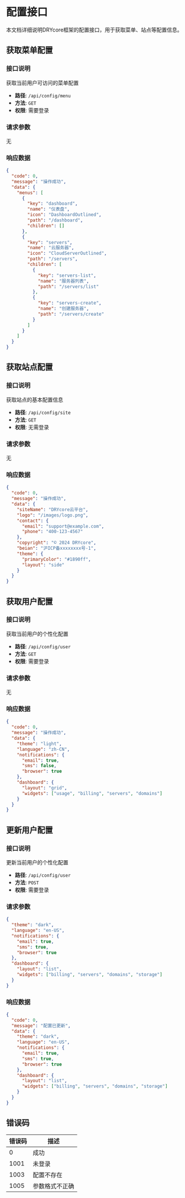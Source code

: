 # 配置接口

本文档详细说明DRYcore框架的配置接口，用于获取菜单、站点等配置信息。

## 获取菜单配置

### 接口说明

获取当前用户可访问的菜单配置

- **路径**: `/api/config/menu`
- **方法**: `GET`
- **权限**: 需要登录

### 请求参数

无

### 响应数据

```json
{
  "code": 0,
  "message": "操作成功",
  "data": {
    "menus": [
      {
        "key": "dashboard",
        "name": "仪表盘",
        "icon": "DashboardOutlined",
        "path": "/dashboard",
        "children": []
      },
      {
        "key": "servers",
        "name": "云服务器",
        "icon": "CloudServerOutlined",
        "path": "/servers",
        "children": [
          {
            "key": "servers-list",
            "name": "服务器列表",
            "path": "/servers/list"
          },
          {
            "key": "servers-create",
            "name": "创建服务器",
            "path": "/servers/create"
          }
        ]
      }
    ]
  }
}
```

## 获取站点配置

### 接口说明

获取站点的基本配置信息

- **路径**: `/api/config/site`
- **方法**: `GET`
- **权限**: 无需登录

### 请求参数

无

### 响应数据

```json
{
  "code": 0,
  "message": "操作成功",
  "data": {
    "siteName": "DRYcore云平台",
    "logo": "/images/logo.png",
    "contact": {
      "email": "support@example.com",
      "phone": "400-123-4567"
    },
    "copyright": "© 2024 DRYcore",
    "beian": "沪ICP备xxxxxxxx号-1",
    "theme": {
      "primaryColor": "#1890ff",
      "layout": "side"
    }
  }
}
```

## 获取用户配置

### 接口说明

获取当前用户的个性化配置

- **路径**: `/api/config/user`
- **方法**: `GET`
- **权限**: 需要登录

### 请求参数

无

### 响应数据

```json
{
  "code": 0,
  "message": "操作成功",
  "data": {
    "theme": "light",
    "language": "zh-CN",
    "notifications": {
      "email": true,
      "sms": false,
      "browser": true
    },
    "dashboard": {
      "layout": "grid",
      "widgets": ["usage", "billing", "servers", "domains"]
    }
  }
}
```

## 更新用户配置

### 接口说明

更新当前用户的个性化配置

- **路径**: `/api/config/user`
- **方法**: `POST`
- **权限**: 需要登录

### 请求参数

```json
{
  "theme": "dark",
  "language": "en-US",
  "notifications": {
    "email": true,
    "sms": true,
    "browser": true
  },
  "dashboard": {
    "layout": "list",
    "widgets": ["billing", "servers", "domains", "storage"]
  }
}
```

### 响应数据

```json
{
  "code": 0,
  "message": "配置已更新",
  "data": {
    "theme": "dark",
    "language": "en-US",
    "notifications": {
      "email": true,
      "sms": true,
      "browser": true
    },
    "dashboard": {
      "layout": "list",
      "widgets": ["billing", "servers", "domains", "storage"]
    }
  }
}
```

## 错误码

| 错误码 | 描述 |
|-------|------|
| 0 | 成功 |
| 1001 | 未登录 |
| 1003 | 配置不存在 |
| 1005 | 参数格式不正确 | 